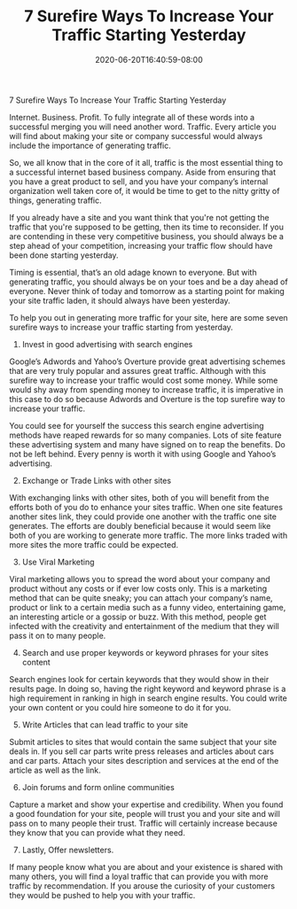 ﻿---
title: "7 Surefire Ways To Increase Your Traffic Starting Yesterday"
date: 2020-06-20T16:40:59-08:00
description: "webtraffic Tips for Web Success"
featured_image: "/images/webtraffic.jpg"
tags: ["webtraffic"]
---

7 Surefire Ways To Increase Your Traffic Starting Yesterday


Internet. Business. Profit. To fully integrate all of these words into a successful merging you will need another word. Traffic. Every article you will find about making your site or company successful would always include the importance of generating traffic.

So, we all know that in the core of it all, traffic is the most essential thing to a successful internet based business company. Aside from ensuring that you have a great product to sell, and you have your company’s internal organization well taken core of, it would be time to get to the nitty gritty of things, generating traffic. 

If you already have a site and you want think that you're not getting the traffic that you're supposed to be getting, then its time to reconsider. If you are contending in these very competitive business, you should always be a step ahead of your competition, increasing your traffic flow should have been done starting yesterday. 

Timing is essential, that’s an old adage known to everyone. But with generating traffic, you should always be on your toes and be a day ahead of everyone. Never think of today and tomorrow as a starting point for making your site traffic laden, it should always have been yesterday.

To help you out in generating more traffic for your site, here are some seven surefire ways to increase your traffic starting from yesterday.

1) Invest in good advertising with search engines

Google’s Adwords and Yahoo’s Overture provide great advertising schemes that are very truly popular and assures great traffic. Although with this surefire way to increase your traffic would cost some money. While some would shy away from spending money to increase traffic, it is imperative in this case to do so because Adwords and Overture is the top surefire way to increase your traffic. 

You could see for yourself the success this search engine advertising methods have reaped rewards for so many companies. Lots of site feature these advertising system and many have signed on to reap the benefits. Do not be left behind. Every penny is worth it with using Google and Yahoo’s advertising.

2) Exchange or Trade Links with other sites

With exchanging links with other sites, both of you will benefit from the efforts both of you do to enhance your sites traffic. When one site features another sites link, they could provide one another with the traffic one site generates. The efforts are doubly beneficial because it would seem like both of you are working to generate more traffic. The more links traded with more sites the more traffic could be expected.

3) Use Viral Marketing 

Viral marketing allows you to spread the word about your company and product without any costs or if ever low costs only. This is a marketing method that can be quite sneaky; you can attach your company’s name, product or link to a certain media such as a funny video, entertaining game, an interesting article or a gossip or buzz. With this method, people get infected with the creativity and entertainment of the medium that they will pass it on to many people. 

4) Search and use proper keywords or keyword phrases for your sites content

Search engines look for certain keywords that they would show in their results page. In doing so, having the right keyword and keyword phrase is a high requirement in ranking in high in search engine results. You could write your own content or you could hire someone to do it for you.

5) Write Articles that can lead traffic to your site

Submit articles to sites that would contain the same subject that your site deals in. If you sell car parts write press releases and articles about cars and car parts. Attach your sites description and services at the end of the article as well as the link.

6) Join forums and form online communities

Capture a market and show your expertise and credibility. When you found a good foundation for your site, people will trust you and your site and will pass on to many people their trust. Traffic will certainly increase because they know that you can provide what they need.

7) Lastly, Offer newsletters. 

If many people know what you are about and your existence is shared with many others, you will find a loyal traffic that can provide you with more traffic by recommendation. If you arouse the curiosity of your customers they would be pushed to help you with your traffic. 










